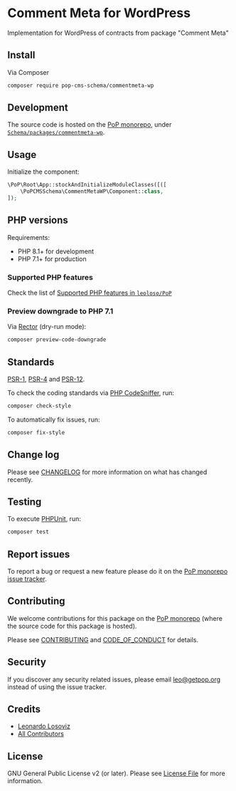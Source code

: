 # Comment Meta for WordPress

<!--
[![Build Status][ico-travis]][link-travis]
[![Quality Score][ico-code-quality]][link-code-quality]
[![Software License][ico-license]](LICENSE.md)
[![Latest Version on Packagist][ico-version]][link-packagist]
[![Coverage Status][ico-scrutinizer]][link-scrutinizer]
[![Total Downloads][ico-downloads]][link-downloads]
-->

Implementation for WordPress of contracts from package "Comment Meta"

## Install

Via Composer

``` bash
composer require pop-cms-schema/commentmeta-wp
```

## Development

The source code is hosted on the [PoP monorepo](https://github.com/leoloso/PoP), under [`Schema/packages/commentmeta-wp`](https://github.com/leoloso/PoP/tree/master/layers/Schema/packages/commentmeta-wp).

## Usage

Initialize the component:

``` php
\PoP\Root\App::stockAndInitializeModuleClasses([([
    \PoPCMSSchema\CommentMetaWP\Component::class,
]);
```

## PHP versions

Requirements:

- PHP 8.1+ for development
- PHP 7.1+ for production

### Supported PHP features

Check the list of [Supported PHP features in `leoloso/PoP`](https://github.com/leoloso/PoP/blob/master/docs/supported-php-features.md)

### Preview downgrade to PHP 7.1

Via [Rector](https://github.com/rectorphp/rector) (dry-run mode):

```bash
composer preview-code-downgrade
```

## Standards

[PSR-1](https://www.php-fig.org/psr/psr-1), [PSR-4](https://www.php-fig.org/psr/psr-4) and [PSR-12](https://www.php-fig.org/psr/psr-12).

To check the coding standards via [PHP CodeSniffer](https://github.com/squizlabs/PHP_CodeSniffer), run:

``` bash
composer check-style
```

To automatically fix issues, run:

``` bash
composer fix-style
```

## Change log

Please see [CHANGELOG](CHANGELOG.md) for more information on what has changed recently.

## Testing

To execute [PHPUnit](https://phpunit.de/), run:

``` bash
composer test
```

## Report issues

To report a bug or request a new feature please do it on the [PoP monorepo issue tracker](https://github.com/leoloso/PoP/issues).

## Contributing

We welcome contributions for this package on the [PoP monorepo](https://github.com/leoloso/PoP) (where the source code for this package is hosted).

Please see [CONTRIBUTING](CONTRIBUTING.md) and [CODE_OF_CONDUCT](CODE_OF_CONDUCT.md) for details.

## Security

If you discover any security related issues, please email leo@getpop.org instead of using the issue tracker.

## Credits

- [Leonardo Losoviz][link-author]
- [All Contributors][link-contributors]

## License

GNU General Public License v2 (or later). Please see [License File](LICENSE.md) for more information.

[ico-version]: https://img.shields.io/packagist/v/pop-cms-schema/commentmeta-wp.svg?style=flat-square
[ico-license]: https://img.shields.io/badge/license-GPLv2-brightgreen.svg?style=flat-square
[ico-travis]: https://img.shields.io/travis/pop-cms-schema/commentmeta-wp/master.svg?style=flat-square
[ico-scrutinizer]: https://img.shields.io/scrutinizer/coverage/g/pop-cms-schema/commentmeta-wp.svg?style=flat-square
[ico-code-quality]: https://img.shields.io/scrutinizer/g/pop-cms-schema/commentmeta-wp.svg?style=flat-square
[ico-downloads]: https://img.shields.io/packagist/dt/pop-cms-schema/commentmeta-wp.svg?style=flat-square

[link-packagist]: https://packagist.org/packages/pop-cms-schema/commentmeta-wp
[link-travis]: https://travis-ci.org/pop-cms-schema/commentmeta-wp
[link-scrutinizer]: https://scrutinizer-ci.com/g/pop-cms-schema/commentmeta-wp/code-structure
[link-code-quality]: https://scrutinizer-ci.com/g/pop-cms-schema/commentmeta-wp
[link-downloads]: https://packagist.org/packages/pop-cms-schema/commentmeta-wp
[link-author]: https://github.com/leoloso
[link-contributors]: ../../../../../../contributors
